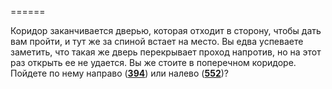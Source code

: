 ======

Коридор заканчивается дверью, которая отходит в сторону, чтобы дать вам пройти, и тут же за спиной встает на место. Вы едва успеваете заметить, что такая же дверь перекрывает проход напротив, но на этот раз открыть ее не удается. Вы же стоите в поперечном коридоре. Пойдете по нему направо ([**394**](#n_394)) или налево ([**552**](#n_552))?


